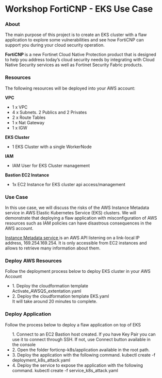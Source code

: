 <h1>Workshop FortiCNP - EKS Use Case </h1>

<h3>About</h3>
<p>
The main purpose of this project is to create an EKS cluster with a flaw application to explore some vulnerabilities and see how FortiCNP can support you during your cloud security operation. 
</p>
<p><strong> FortiCNP </strong> is a new Fortinet Cloud Native Protection product that is designed to help you address today’s cloud security needs by integrating with Cloud Native Security services as well as Fortinet Security Fabric products.</p>

<h3>Resources</h3>
<p>The following  resources will be deployed into your AWS account:</p>


<strong>VPC</strong>
* 1 x VPC
* 4 x Subnets. 2 Publics and 2 Privates
* 2 x Route Tables
* 1 x Nat Gateway
* 1 x IGW

<strong>EKS Cluster</strong>
* 1 EKS Cluster with a single WorkerNode

<strong> IAM </strong>
* IAM User for EKS Cluster management

<strong> Bastion EC2 Instance </strong>
* 1x EC2 Instance for EKS cluster api access/management


<h3>Use Case</h3>

<p>In this use case, we will discuss the risks of the AWS Instance Metadata service in AWS Elastic Kubernetes Service (EKS) clusters. We will demonstrate that deploying a flaw application with misconfiguration of AWS resources such as IAM policies can have disastrous consequences in the AWS account.</p>
<p><a href=https://docs.aws.amazon.com/AWSEC2/latest/UserGuide/ec2-instance-metadata.html> Instance Metadata service </a> is an AWS API listening on a link-local IP address, 169.254.169.254. It is only accessible from EC2 instances and allows to retrieve many information about them.</p>

<h3>Deploy AWS Resources</h3>
<p>Follow the deployment process below to deploy EKS cluster in your AWS Account </p>
<ul>
<li>1. Deploy the cloudformation template Activate_AWSQS_extentation.yaml</li>
<li>2. Deploy the cloudformation template EKS.yaml</li>
It will take around 20 minutes to complete.
</ul>

<h3>Deploy Application</h3>
<p>Follow the  process below to deploy a flaw application on top of EKS</p>
<ul>
1. Connect to an EC2 Bastion host created. If you have Key Pair you can use it to connect through SSH. If not, use Connect button available in the console
<li>2. Open the folder forticnp-k8s/application available in the root path.</li>
<li>3. Deploy the application with the following command.
kubectl create -f deployment_k8s_attack.yaml
</li>
<li>4. Deploy the service to expose the application with the following command.
kubectl create -f service_k8s_attack.yaml
</li>
</ul>